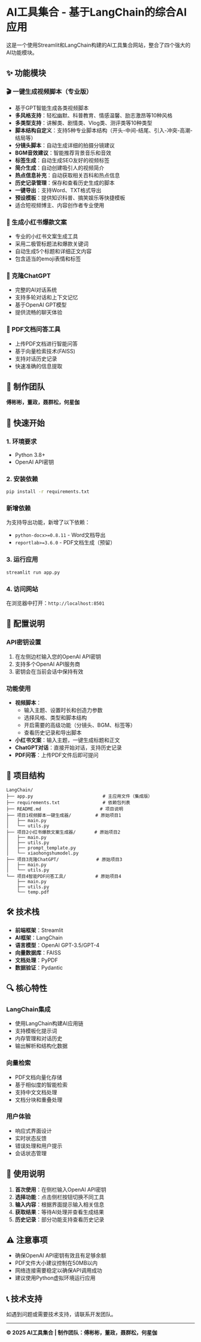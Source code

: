 # AI工具集合 - 基于LangChain的综合AI应用

这是一个使用Streamlit和LangChain构建的AI工具集合网站，整合了四个强大的AI功能模块。

## ✨ 功能模块

### 🎬 一键生成视频脚本（专业版）
- 基于GPT智能生成各类视频脚本
- **多风格支持**：轻松幽默、科普教育、情感温馨、励志激昂等10种风格
- **多类型支持**：讲解类、剧情类、Vlog类、测评类等10种类型
- **脚本结构自定义**：支持5种专业脚本结构（开头-中间-结尾、引入-冲突-高潮-结局等）
- **分镜头脚本**：自动生成详细的拍摄分镜建议
- **BGM音效建议**：智能推荐背景音乐和音效
- **标签生成**：自动生成SEO友好的视频标签
- **简介生成**：自动创建吸引人的视频简介
- **热点信息补充**：自动获取相关百科和热点信息
- **历史记录管理**：保存和查看历史生成的脚本
- **一键导出**：支持Word、TXT格式导出
- **预设模板**：提供知识科普、搞笑娱乐等快捷模板
- 适合短视频博主、内容创作者专业使用

### 📝 生成小红书爆款文案
- 专业的小红书文案生成工具
- 采用二极管标题法和爆款关键词
- 自动生成5个标题和详细正文内容
- 包含适当的emoji表情和标签

### 💬 克隆ChatGPT
- 完整的AI对话系统
- 支持多轮对话和上下文记忆
- 基于OpenAI GPT模型
- 提供流畅的聊天体验

### 📄 PDF文档问答工具
- 上传PDF文档进行智能问答
- 基于向量检索技术(FAISS)
- 支持对话历史记录
- 快速准确的信息提取

## 👥 制作团队

**傅彬彬，董政，聂群松，何星伽**

## 🚀 快速开始

### 1. 环境要求
- Python 3.8+
- OpenAI API密钥

### 2. 安装依赖

```bash
pip install -r requirements.txt
```

### 新增依赖
为支持导出功能，新增了以下依赖：
- `python-docx>=0.8.11` - Word文档导出
- `reportlab>=3.6.0` - PDF文档生成（预留）

### 3. 运行应用

```bash
streamlit run app.py
```

### 4. 访问网站

在浏览器中打开：`http://localhost:8501`

## 🔧 配置说明

### API密钥设置
1. 在左侧边栏输入您的OpenAI API密钥
2. 支持多个OpenAI API服务商
3. 密钥会在当前会话中保持有效

### 功能使用
- **视频脚本**：
  - 输入主题、设置时长和创造力参数
  - 选择风格、类型和脚本结构
  - 开启需要的高级功能（分镜头、BGM、标签等）
  - 查看历史记录和导出脚本
- **小红书文案**：输入主题，一键生成标题和正文
- **ChatGPT对话**：直接开始对话，支持历史记录
- **PDF问答**：上传PDF文件后即可提问

## 📁 项目结构

```
LangChain/
├── app.py                          # 主应用文件（集成版）
├── requirements.txt                # 依赖包列表
├── README.md                      # 项目说明
├── 项目1视频脚本一键生成器/         # 原始项目1
│   ├── main.py
│   └── utils.py
├── 项目2小红书爆款文案生成器/       # 原始项目2
│   ├── main.py
│   ├── utils.py
│   ├── prompt_template.py
│   └── xiaohongshumodel.py
├── 项目3克隆ChatGPT/              # 原始项目3
│   ├── main.py
│   └── utils.py
└── 项目4智能PDF问答工具/           # 原始项目4
    ├── main.py
    ├── utils.py
    └── temp.pdf
```

## 🛠️ 技术栈

- **前端框架**：Streamlit
- **AI框架**：LangChain
- **语言模型**：OpenAI GPT-3.5/GPT-4
- **向量数据库**：FAISS
- **文档处理**：PyPDF
- **数据验证**：Pydantic

## 🔍 核心特性

### LangChain集成
- 使用LangChain构建AI应用链
- 支持模板化提示词
- 内存管理和对话历史
- 输出解析和结构化数据

### 向量检索
- PDF文档向量化存储
- 基于相似度的智能检索
- 支持中文文档处理
- 文档分块和重叠处理

### 用户体验
- 响应式界面设计
- 实时状态反馈
- 错误处理和用户提示
- 会话状态管理

## 📝 使用说明

1. **首次使用**：在侧栏输入OpenAI API密钥
2. **选择功能**：点击侧栏按钮切换不同工具
3. **输入内容**：根据界面提示输入相关信息
4. **获取结果**：等待AI处理并查看生成结果
5. **历史记录**：部分功能支持查看历史记录

## ⚠️ 注意事项

- 确保OpenAI API密钥有效且有足够余额
- PDF文件大小建议控制在50MB以内
- 网络连接需要稳定以确保API调用成功
- 建议使用Python虚拟环境运行应用

## 📞 技术支持

如遇到问题或需要技术支持，请联系开发团队。

---

**© 2025 AI工具集合 | 制作团队：傅彬彬，董政，聂群松，何星伽** 